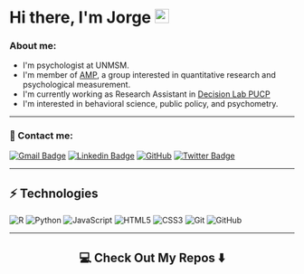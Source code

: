# Hi there, I'm Jorge <img src="https://media.giphy.com/media/hvRJCLFzcasrR4ia7z/giphy.gif" width="25px">

### About me:
- I'm psychologist at UNMSM.
- I'm member of [AMP](https://www.facebook.com/amp.unmsm), a group interested in quantitative research and psychological measurement.
- I'm currently working as Research Assistant in [Decision Lab PUCP](https://www.facebook.com/decisionlabPUCP)
- I'm interested in behavioral science, public policy, and psychometry.

<hr>

### 🔗 Contact me:

[![Gmail Badge](https://img.shields.io/badge/-jorgeahm98@gmail.com-c14438?style=flat-square&logo=Gmail&logoColor=white&link=mailto:jorgeahm98@gmail.com)](mailto:jorgeahm98@gmail.com)
[![Linkedin Badge](https://img.shields.io/badge/-jorge.huanca-blue?style=flat-square&logo=Linkedin&logoColor=white&link=https://www.linkedin.com/in/jorgehuanca/)](https://www.linkedin.com/in/jorgehuanca/)
[![GitHub](https://img.shields.io/badge/-GitHub-181717?style=flat-square&logo=github&logoColor=white&link=https://github.com/JorgeHM11)](https://github.com/JorgeHM11)
[![Twitter Badge](https://img.shields.io/badge/-@JorgeAHM_98-00acee?style=flat&logo=Twitter&logoColor=white)](https://twitter.com/intent/follow?screen_name=JorgeAHM_98 "Follow on Twitter")

<hr>

## ⚡ Technologies

![R](https://img.shields.io/badge/-R-darkblue?style=flat-square&logo=r)
![Python](https://img.shields.io/badge/-Python-FFD43B?style=flat-square&logo=python)
![JavaScript](https://img.shields.io/badge/-JavaScript-black?style=flat-square&logo=javascript)
![HTML5](https://img.shields.io/badge/-HTML5-E34F26?style=flat-square&logo=html5&logoColor=white)
![CSS3](https://img.shields.io/badge/-CSS3-1572B6?style=flat-square&logo=css3)
![Git](https://img.shields.io/badge/-Git-black?style=flat-square&logo=git)
![GitHub](https://img.shields.io/badge/-GitHub-181717?style=flat-square&logo=github)

<hr>

<h2  align="center">💻 Check Out My Repos ⬇️ </h2>
